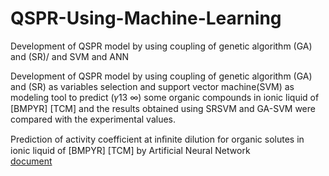 # QSPR-Using-Machine-Learning
Development of QSPR model by using coupling of genetic algorithm (GA) and (SR)/ and SVM and ANN

Development of QSPR model by using coupling of genetic algorithm (GA) and (SR) as variables selection and support vector machine(SVM) as modeling tool to predict (𝛾13 ∞) some organic compounds in ionic liquid of [BMPYR] [TCM] and the results obtained using SRSVM and GA-SVM were compared with the experimental values.

<summary>  Prediction of activity coefficient at inﬁnite dilution for organic solutes in ionic liquid of [BMPYR]
       [TCM] by Artificial Neural Network</summary>
<a href="Prediction of activity coefficient at inﬁnite dilution for organic solutes in ionic liquid of [BMPYR][TCM] by Artificial Neural Network"> document</a>
</details>


